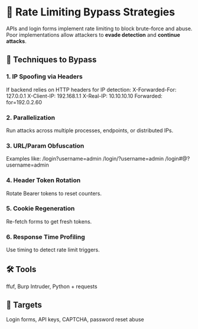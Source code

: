 # 🧨 Rate Limiting Bypass Strategies

APIs and login forms implement rate limiting to block brute-force and abuse. Poor implementations allow attackers to **evade detection** and **continue attacks**.

## 🧠 Techniques to Bypass

### 1. IP Spoofing via Headers
If backend relies on HTTP headers for IP detection:
X-Forwarded-For: 127.0.0.1
X-Client-IP: 192.168.1.1
X-Real-IP: 10.10.10.10
Forwarded: for=192.0.2.60

### 2. Parallelization
Run attacks across multiple processes, endpoints, or distributed IPs.

### 3. URL/Param Obfuscation
Examples like:
/login?username=admin
/login/?username=admin
/login#@?username=admin

### 4. Header Token Rotation
Rotate Bearer tokens to reset counters.

### 5. Cookie Regeneration
Re-fetch forms to get fresh tokens.

### 6. Response Time Profiling
Use timing to detect rate limit triggers.

## 🛠 Tools
ffuf, Burp Intruder, Python + requests

## 🎯 Targets
Login forms, API keys, CAPTCHA, password reset abuse
